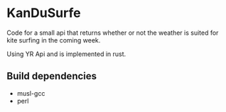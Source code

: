 # KanDuSurfe
Code for a small api that returns whether or not the weather is suited for kite surfing in the coming week.

Using YR Api and is implemented in rust.

## Build dependencies
- musl-gcc
- perl 